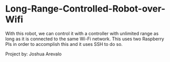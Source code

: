# Long-Range-Controlled-Robot-over-Wifi

With this robot, we can control it with a controller with unlimited range as long as it is connected to the same Wi-Fi network. This uses two Raspberry PIs in order to accomplish this and it uses SSH to do so.

Project by: Joshua Arevalo
